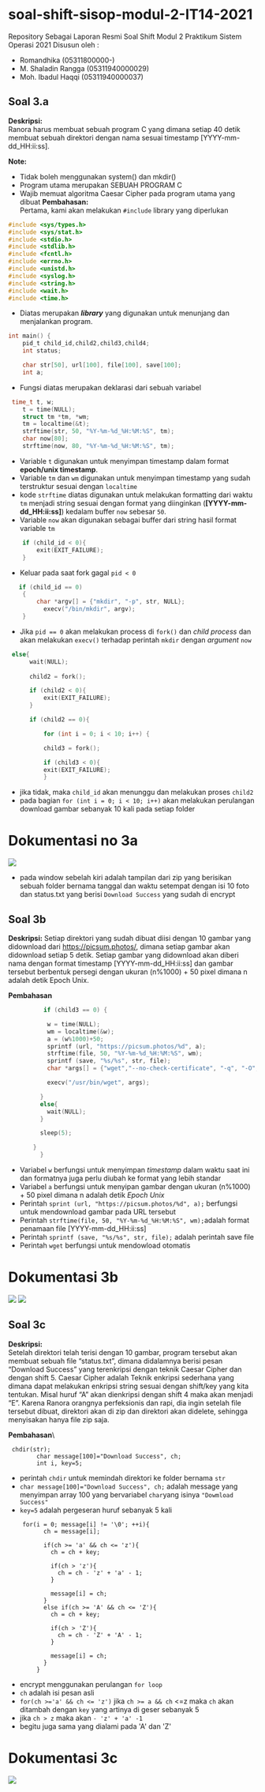 # soal-shift-sisop-modul-2-IT14-2021

Repository Sebagai Laporan Resmi Soal Shift Modul 2 Praktikum Sistem Operasi 2021
Disusun oleh :

- Romandhika (05311800000-)
- M. Shaladin Rangga (05311940000029)
- Moh. Ibadul Haqqi (05311940000037)

## Soal 3.a
**Deskripsi:**\
Ranora harus membuat sebuah program C yang dimana setiap 40 detik membuat sebuah direktori dengan nama sesuai timestamp [YYYY-mm-dd_HH:ii:ss].

**Note:**
- Tidak boleh menggunakan system() dan mkdir()
- Program utama merupakan SEBUAH PROGRAM C
- Wajib memuat algoritma Caesar Cipher pada program utama yang dibuat
**Pembahasan:**\
Pertama, kami akan melakukan `#include` library yang diperlukan
```c
#include <sys/types.h>
#include <sys/stat.h>
#include <stdio.h>
#include <stdlib.h>
#include <fcntl.h>
#include <errno.h>
#include <unistd.h>
#include <syslog.h>
#include <string.h>
#include <wait.h>
#include <time.h>
```
- Diatas merupakan ***library*** yang digunakan untuk menunjang dan menjalankan program.

```c
int main() {
    pid_t child_id,child2,child3,child4;
    int status;

    char str[50], url[100], file[100], save[100];
    int a;
```
- Fungsi diatas merupakan deklarasi dari sebuah variabel

```c
 time_t t, w;
    t = time(NULL);
    struct tm *tm, *wm;
    tm = localtime(&t);
    strftime(str, 50, "%Y-%m-%d_%H:%M:%S", tm);
    char now[80];
    strftime(now, 80, "%Y-%m-%d_%H:%M:%S", tm);
```
* Variable `t` digunakan untuk menyimpan timestamp dalam format **epoch/unix timestamp**.
* Variable `tm` dan `wm` digunakan untuk menyimpan timestamp yang sudah terstruktur sesuai dengan `localtime`
* kode `strftime` diatas digunakan untuk melakukan formatting dari waktu `tm` menjadi string sesuai dengan format yang diinginkan (**[YYYY-mm-dd_HH:ii:ss]**) kedalam buffer `now` sebesar `50`.
* Variable `now` akan digunakan sebagai buffer dari string hasil format variable `tm`

```c
    if (child_id < 0){
        exit(EXIT_FAILURE);
    }
```
* Keluar pada saat fork gagal `pid < 0`

```c
   if (child_id == 0)
    {
        char *argv[] = {"mkdir", "-p", str, NULL};
	  	  execv("/bin/mkdir", argv);
    }
```

* Jika `pid == 0` akan melakukan process di `fork()` dan *child process* dan akan melakukan `execv()` terhadap perintah `mkdir` dengan *argument* `now`

```c
 else{
      wait(NULL);
      
      child2 = fork();

      if (child2 < 0){
          exit(EXIT_FAILURE);
      }

      if (child2 == 0){

          for (int i = 0; i < 10; i++) {

          child3 = fork();

          if (child3 < 0){
          exit(EXIT_FAILURE);
          }
 ```
 
 * jika tidak, maka `child_id` akan menunggu dan melakukan proses `child2`
 * pada bagian `for (int i = 0; i < 10; i++)` akan melakukan perulangan download gambar sebanyak 10 kali pada setiap folder
 
# Dokumentasi no 3a
<img src="https://user-images.githubusercontent.com/61416036/114886765-04bd4b80-9e32-11eb-9239-65f6a3b0d356.png">

* pada window sebelah kiri adalah tampilan dari zip yang berisikan sebuah folder bernama tanggal dan waktu setempat dengan isi 10 foto dan status.txt yang berisi `Download Success` yang sudah di encrypt


## Soal 3b
**Deskripsi:**
Setiap direktori yang sudah dibuat diisi dengan 10 gambar yang didownload dari https://picsum.photos/, dimana setiap gambar akan didownload setiap 5 detik. Setiap gambar yang didownload akan diberi nama dengan format timestamp [YYYY-mm-dd_HH:ii:ss] dan gambar tersebut berbentuk persegi dengan ukuran (n%1000) + 50 pixel dimana n adalah detik Epoch Unix.

**Pembahasan**
 ```c
           if (child3 == 0) {

            w = time(NULL);
            wm = localtime(&w);
            a = (w%1000)+50;
            sprintf (url, "https://picsum.photos/%d", a);
            strftime(file, 50, "%Y-%m-%d_%H:%M:%S", wm);
            sprintf (save, "%s/%s", str, file);
            char *args[] = {"wget","--no-check-certificate", "-q", "-O", save, url, NULL};

            execv("/usr/bin/wget", args);

          }
          else{
            wait(NULL);
          }

          sleep(5);

        }
          }
```

* Variabel `w` berfungsi untuk menyimpan *timestamp* dalam waktu saat ini dan formatnya juga perlu diubah ke format yang lebih standar
* Variabel `a` berfungsi untuk menyipan gambar dengan ukuran (n%1000) + 50 pixel dimana n adalah detik *Epoch Unix*
* Perintah `sprint (url, "https://picsum.photos/%d", a);` berfungsi untuk mendownload gambar pada URL tersebut
* Perintah `strftime(file, 50, "%Y-%m-%d_%H:%M:%S", wm);`adalah format penamaan file [YYYY-mm-dd_HH:ii:ss]
* Perintah `sprintf (save, "%s/%s", str, file);` adalah perintah save file
* Perintah `wget` berfungsi untuk mendowload otomatis

# Dokumentasi 3b
<img src="https://user-images.githubusercontent.com/61416036/114983849-4e05ad80-9ebb-11eb-943f-c05d42f49cec.png">
<img src="https://user-images.githubusercontent.com/61416036/114983857-4fcf7100-9ebb-11eb-90ef-1ce6c77d49dc.png">

## Soal 3c
**Deskripsi:**\
Setelah direktori telah terisi dengan 10 gambar, program tersebut akan membuat sebuah file “status.txt”, dimana didalamnya berisi pesan “Download Success” yang terenkripsi dengan teknik Caesar Cipher dan dengan shift 5. Caesar Cipher adalah Teknik enkripsi sederhana yang dimana dapat melakukan enkripsi string sesuai dengan shift/key yang kita tentukan. Misal huruf “A” akan dienkripsi dengan shift 4 maka akan menjadi “E”. Karena Ranora orangnya perfeksionis dan rapi, dia ingin setelah file tersebut dibuat, direktori akan di zip dan direktori akan didelete, sehingga menyisakan hanya file zip saja.

**Pembahasan**\
```
 chdir(str);
        char message[100]="Download Success", ch;
        int i, key=5;
```

* perintah `chdir` untuk memindah direktori ke folder bernama `str`
* `char message[100]="Download Success", ch;` adalah message yang menyimpan array 100 yang bervariabel `char`yang isinya `"Dowmload Success"`
* `key=5` adalah pergeseran huruf sebanyak 5 kali

```
    for(i = 0; message[i] != '\0'; ++i){
          ch = message[i];
          
          if(ch >= 'a' && ch <= 'z'){
            ch = ch + key;
            
            if(ch > 'z'){
              ch = ch - 'z' + 'a' - 1;
            }
            
            message[i] = ch;
          }
          else if(ch >= 'A' && ch <= 'Z'){
            ch = ch + key;
            
            if(ch > 'Z'){
              ch = ch - 'Z' + 'A' - 1;
            }
            
            message[i] = ch;
          }
        }
```
* encrypt menggunakan perulangan `for loop`
* `ch` adalah isi pesan asli
* `for(ch >='a' && ch <= 'z')` jika `ch >= a && ch` <=z maka `ch` akan ditambah dengan `key` yang artinya di geser sebanyak 5
* jika `ch > z` maka akan `- 'z' + 'a' -1`
* begitu juga sama yang dialami pada 'A' dan 'Z'


# Dokumentasi 3c
<img src="https://user-images.githubusercontent.com/61973814/114990579-d9cf0800-9ec2-11eb-9d3a-344250f90603.png">

